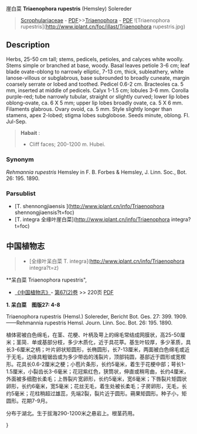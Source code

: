 崖白菜 **Triaenophora rupestris** (Hemsley) Solereder

> [Scrophulariaceae](http://www.iplant.cn/info/Scrophulariaceae?t=foc) - [PDF](http://www.iplant.cn/foc/pdf/Scrophulariaceae.pdf)>>[Triaenophora](http://www.iplant.cn/info/Triaenophora?t=foc) - [PDF](http://www.iplant.cn/foc/pdf/Triaenophora.pdf)
![Triaenophora rupestris](http://www.iplant.cn/foc/illast/Triaenophora rupestris.jpg)

## Description

Herbs, 25-50 cm tall; stems, pedicels, petioles, and calyces white woolly. Stems simple or branched at base, woody. Basal leaves petiole 3-6 cm; leaf blade ovate-oblong to narrowly elliptic, 7-13 cm, thick, subleathery, white lanose-villous or subglabrous, base subrounded to broadly cuneate, margin coarsely serrate or lobed and toothed. Pedicel 0.6-2 cm. Bracteoles ca. 5 mm, inserted at middle of pedicels. Calyx 1-1.5 cm; lobules 3-6 mm. Corolla purple-red; tube narrowly tubular, straight or slightly curved; lower lip lobes oblong-ovate, ca. 6 X 5 mm; upper lip lobes broadly ovate, ca. 5 X 6 mm. Filaments glabrous. Ovary ovoid, ca. 5 mm. Style slightly longer than stamens, apex 2-lobed; stigma lobes subglobose. Seeds minute, oblong. Fl. Jul-Sep.


> **Habait** : 
>* Cliff faces; 200-1200 m. Hubei.

### Synonym
*Rehmannia rupestris* Hemsley in F. B. Forbes & Hemsley, J. Linn. Soc., Bot. 26: 195. 1890.



### Parsublist

* [T.  shennongjiaensis  ](http://www.iplant.cn/info/Triaenophora shennongjiaensis?t=foc)
* [T.  integra  全缘叶崖白菜](http://www.iplant.cn/info/Triaenophora integra?t=foc)

## 中国植物志

> * [全缘叶呆白菜  T.  integra](http://www.iplant.cn/info/Triaenophora integra?t=z)


**呆白菜 Triaenophora rupestris",



* [《中国植物志》](http://www.iplant.cn/frps)- [第67(2)卷](http://www.iplant.cn/frps/vol/67(2)) >> 220页 [PDF](http://www.iplant.cn/frps/pdf/67(2)/220.pdf)


**1. 呆白菜　图版27: 4-8**

Triaenophora rupestris (Hemsl.) Solereder, Bericht Bot. Ges. 27: 399. 1909. ——Rehmannia rupestris Hemsl. Journ. Linn. Soc. Bot. 26: 195. 1890.

植体密被白色绵毛，在茎、花梗、叶柄及萼上的绵毛常结成网膜状，高25-50厘米；茎简．单或基部分枝，多少木质化，近于具花葶。基生叶较厚，多少革质，具长3-6厘米之柄；叶片卵状矩圆形，长椭圆形，长7-13厘米，两面被白色绵毛或近于无毛，边缘具粗锯齿或为多少带齿的浅裂片，顶部钝圆，基部近于圆形或宽楔形。花具长0.6-2厘米之梗；小苞片条形，长约5毫米，着生于花梗中部；萼长1-1.5厘米，小裂齿长3-6毫米；花冠紫红色，狭筒状，伸直或稍弯曲，长约4厘米，外面被多细胞长柔毛；上唇裂片宽卵形，长约5毫米，宽6毫米；下唇裂片矩圆状卵形，长约6毫米，宽5毫米；花丝无毛，着生处被长柔毛；子房卵形，无毛，长约5毫米；花柱稍超过雄蕊，先端2裂，裂片近于圆形。蒴果矩圆形。种子小，矩圆形。花期7-9月。

分布于湖北。生于拔海290-1200米之悬岩上。根茎药用。



}